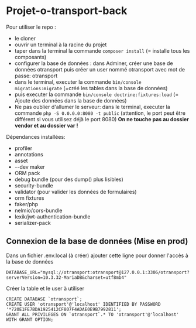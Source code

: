 # Projet-o-transport-back

Pour utiliser le repo :
 - le cloner
 - ouvrir un terminal à la racine du projet
 - taper dans la terminal la commande ``composer install`` (= installe tous les composants)
 - configurer la base de données : dans Adminer, créer une base de données otransport puis créer un user nommé otransport avec mot de passe: otransport
 - dans le terminal, executer la commande ``bin/console migrations:migrate`` (=créé les tables dans la base de données)
 - puis executer la commande ``bin/console doctrine:fixtures:load`` (= Ajoute des données dans la base de données)
 - Ne pas oublier d'allumer le serveur: dans le terminal, executer la commande ``php -S 0.0.0.0:8080 -t public`` (attention, le port peut être différent si vous utilisez déjà le port 8080)
**On ne touche pas au dossier vendor et au dossier var !**



Dépendances installées:
- profiler
- annotations
- asset
- --dev maker
- ORM pack
- debug bundle (pour des dump() plus lisibles)
- security-bundle
- validator (pour valider les données de formulaires)
- orm fixtures
- faker/php
- nelmio/cors-bundle
- lexik/jwt-authentication-bundle
- serializer-pack


## Connexion de la base de données (Mise en prod)

Dans un fichier .env.local (à créer) ajouter cette ligne pour donner l'accès à la base de données

```
DATABASE_URL="mysql://otransport:otransport@127.0.0.1:3306/otransport?serverVersion=10.3.32-MariaDB&charset=utf8mb4"
```

Créer la table et le user à utiliser
```
CREATE DATABASE `otransport`;
CREATE USER 'otransport'@'localhost' IDENTIFIED BY PASSWORD '*720E1FE7BDA1925412CF807F4ADAE0E9B7992811';
GRANT ALL PRIVILEGES ON `otransport`.* TO 'otransport'@'localhost' WITH GRANT OPTION;
```
